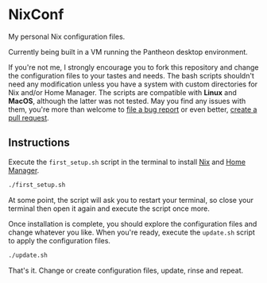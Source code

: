 # NixConf

My personal Nix configuration files.

Currently being built in a VM running the Pantheon desktop environment.

If you're not me, I strongly encourage you to fork this repository and change the configuration files to your tastes and needs. The bash scripts shouldn't need any modification unless you have a system with custom directories for Nix and/or Home Manager. The scripts are compatible with **Linux** and **MacOS**, although the latter was not tested. May you find any issues with them, you're more than welcome to [file a bug report][BugReport] or even better, [create a pull request][PullRequest].

## Instructions

Execute the `first_setup.sh` script in the terminal to install [Nix] and [Home Manager][HomeManager].

```bash
./first_setup.sh
```
At some point, the script will ask you to restart your terminal, so close your terminal then open it again and execute the script once more.

Once installation is complete, you should explore the configuration files and change whatever you like. When you're ready, execute the `update.sh` script to apply the configuration files.

```bash
./update.sh
```

That's it. Change or create configuration files, update, rinse and repeat.

[BugReport]: ../../issues/new
[PullRequest]: ../../compare
[Nix]: https://nixos.org/download.html
[HomeManager]: https://nix-community.github.io/home-manager/index.html